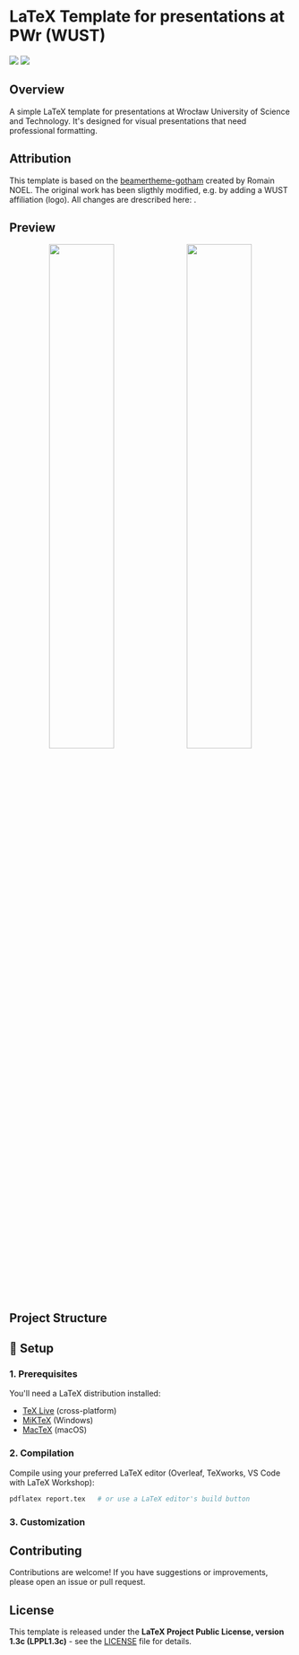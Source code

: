 # LaTeX Template for presentations at PWr (WUST)

<!-- BADGES -->
<p align="left">
   <a href="https://github.com/Krisenberg/pwr-presentation-template/blob/main/LICENSE"><img src="https://img.shields.io/badge/License-LPPL_1.3c-blue?logo=opensourceinitiative"/></a>
   <a href="https://www.repostatus.org/lifecycle"><img src="https://img.shields.io/badge/repo_status-active-FC6D26?logo=framework&color=#F10001"/></a>
</p>


## Overview
A simple LaTeX template for presentations at Wrocław University of Science and Technology. It's designed for visual presentations that need professional formatting.


## Attribution
This template is based on the [beamertheme-gotham](hhttps://gitlab.com/RomainNOEL/beamertheme-gotham) created by Romain NOEL. The original work has been sligthly modified, e.g. by adding a WUST affiliation (logo). All changes are drescribed here: .


## Preview
<p align="center">
  <img src="examples/first_page.png" width="48%" aria-label="First page screenshot from the example report"/>
  <img src="examples/last_page.png" width="48%" aria-label="Last page screenshot from the example report"/>
</p>


## Project Structure  



## 🔧 Setup

### 1. Prerequisites
You'll need a LaTeX distribution installed:
- [TeX Live](https://www.tug.org/texlive/) (cross-platform)
- [MiKTeX](https://miktex.org/) (Windows)
- [MacTeX](https://www.tug.org/mactex/) (macOS)

### 2. Compilation
Compile using your preferred LaTeX editor (Overleaf, TeXworks, VS Code with LaTeX Workshop):
```sh
pdflatex report.tex   # or use a LaTeX editor's build button
```

### 3. Customization


## Contributing
Contributions are welcome! If you have suggestions or improvements, please open an issue or pull request.


## License  
This template is released under the **LaTeX Project Public License, version 1.3c (LPPL1.3c)** - see the [LICENSE](LICENSE) file for details.
